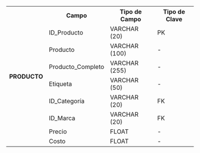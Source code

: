 <table>
  <tr>
    <th rowspan="9">PRODUCTO</th>
    <th>Campo</th>
    <th>Tipo de Campo</th>
    <th>Tipo de Clave</th>
  </tr>
  <tr>
    <td>ID_Producto</td>
    <td>VARCHAR (20)</td>
    <td>PK</td>
  </tr>
  <tr>
    <td>Producto</td>
    <td>VARCHAR (100)</td>
    <td>-</td>
  </tr>
  <tr>
    <td>Producto_Completo</td>
    <td>VARCHAR (255)</td>
    <td>-</td>
  </tr>
  <tr>
    <td>Etiqueta</td>
    <td>VARCHAR (50)</td>
    <td>-</td>
  </tr>
  <tr>
    <td>ID_Categoría</td>
    <td>VARCHAR (20)</td>
    <td>FK</td>
  </tr>
  <tr>
    <td>ID_Marca</td>
    <td>VARCHAR (20)</td>
    <td>FK</td>
  </tr>
  <tr>
    <td>Precio</td>
    <td>FLOAT</td>
    <td>-</td>
  </tr>
  <tr>
    <td>Costo</td>
    <td>FLOAT</td>
    <td>-</td>
  </tr>
</table>

